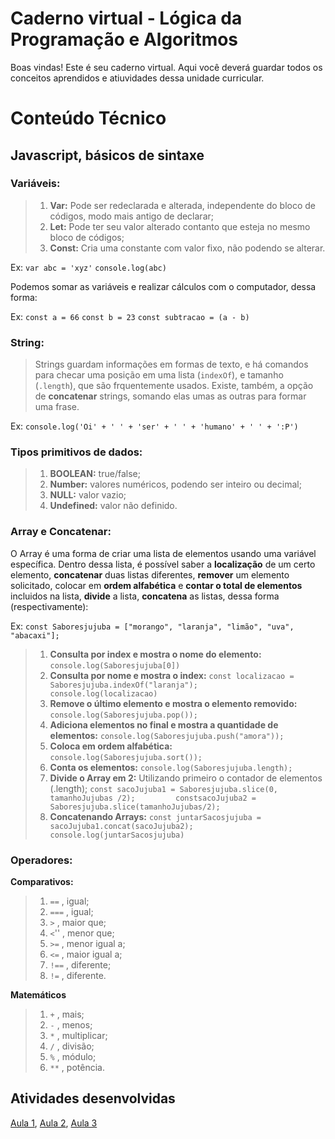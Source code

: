 # Caderno virtual - Lógica da Programação e Algoritmos
Boas vindas! Este é seu caderno virtual. Aqui você deverá guardar todos os conceitos aprendidos e atiuvidades dessa unidade curricular. 


# Conteúdo Técnico

## **Javascript, básicos de sintaxe**

### **Variáveis:**
> 1. **Var:** Pode ser redeclarada e alterada, independente do bloco de códigos, modo mais antigo de declarar;
> 2. **Let:** Pode ter seu valor alterado contanto que esteja no mesmo bloco de códigos;
> 3. **Const:** Cria uma constante com valor fixo, não podendo se alterar.

Ex: ```var abc = 'xyz'```
    ```console.log(abc)```

Podemos somar as variáveis e realizar cálculos com o computador, dessa forma:

Ex: 
```const a = 66``` 
```const b = 23```
```const subtracao = (a - b)```

### **String:**
> Strings guardam informações em formas de texto, e há comandos para checar uma posição em uma lista (```indexOf```), e tamanho (```.length```), que são frquentemente usados.
> Existe, também, a opção de **concatenar** strings, somando elas umas as outras para formar uma frase.

Ex: ```console.log('Oi' + ' ' + 'ser' + ' ' + 'humano' + ' ' + ':P')```

### **Tipos primitivos de dados:**

> 1. **BOOLEAN:** true/false;
> 2. **Number:** valores numéricos, podendo ser inteiro ou decimal;
> 3. **NULL:** valor vazio;
> 4. **Undefined:** valor não definido.

### **Array e Concatenar:**
O Array é uma forma de criar uma lista de elementos usando uma variável específica. Dentro dessa lista, é possível saber a **localização** de um certo elemento, **concatenar** duas listas diferentes, **remover** um elemento solicitado, colocar em **ordem alfabética** e **contar o total de elementos** incluidos na lista, **divide** a lista, **concatena** as listas, dessa forma (respectivamente):

Ex: ```const Saboresjujuba = ["morango", "laranja", "limão", "uva", "abacaxi"];```

> 1. **Consulta por index e mostra o nome do elemento:** ```console.log(Saboresjujuba[0])```
> 2. **Consulta por nome e mostra o index:** ```const localizacao = Saboresjujuba.indexOf("laranja");        console.log(localizacao)```
> 3. **Remove o último elemento e mostra o elemento removido:** ```console.log(Saboresjujuba.pop());```
> 5. **Adiciona elementos no final e mostra a quantidade de elementos:** ```console.log(Saboresjujuba.push("amora"));```
> 6. **Coloca em ordem alfabética:** ```console.log(Saboresjujuba.sort());```
> 7. **Conta os elementos:** ```console.log(Saboresjujuba.length);```
> 8. **Divide o Array em 2:** Utilizando primeiro o contador de elementos (.length);  ```const sacoJujuba1 = Saboresjujuba.slice(0, tamanhoJujubas /2);         constsacoJujuba2 =  Saboresjujuba.slice(tamanhoJujubas/2);```
> 9. **Concatenando Arrays:** ```const juntarSacosjujuba = sacoJujuba1.concat(sacoJujuba2);      console.log(juntarSacosjujuba)```

### **Operadores:**

**Comparativos:**
> 1. ```==``` , igual;
> 2. ```===``` , igual;
> 3. ```>``` , maior que;
> 4. ```<```'' , menor que;
> 5. ```>=``` , menor igual a;
> 6. ```<=``` , maior igual a;
> 7. ```!==``` , diferente;
> 8. ```!=``` , diferente.


**Matemáticos**
> 1. ```+``` , mais;
> 2. ```-``` , menos;
> 3. ```*``` , multiplicar;
> 4. ```/``` , divisão;
> 5. ```%``` , módulo;
> 6. ```**``` , potência.



## Atividades desenvolvidas

[Aula 1](https://codepen.io/ed-the-scripter/pen/NWZgvJZ?editors=0012),
[Aula 2](https://codepen.io/ed-the-scripter/pen/PorENGO),
[Aula 3](https://codepen.io/ed-the-scripter/pen/yLdQEQy)

